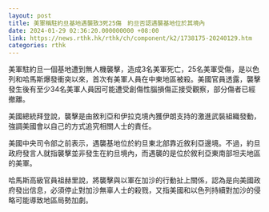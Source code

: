 ```yaml
---
layout: post
title: 美軍稱駐約旦基地遇襲致3死25傷　約旦否認遇襲基地位於其境內
date: 2024-01-29 02:36:20.000000000 +08:00
link: https://news.rthk.hk/rthk/ch/component/k2/1738175-20240129.htm
categories: rthk
---
```


美軍駐約旦一個基地遭到無人機襲擊，造成3名美軍死亡，25名美軍受傷，是以色列和哈馬斯爆發衝突以來，首次有美軍人員在中東地區被殺。美國官員透露，襲擊發生後有至少34名美軍人員因可能遭受創傷性腦損傷正接受觀察，部分傷者已經撤離。

美國總統拜登說，襲擊是由敘利亞和伊拉克境內獲伊朗支持的激進武裝組織發動，強調美國會以自己的方式追究相關人士的責任。

美國中央司令部之前表示，遇襲基地位於約旦東北部靠近敘利亞邊境。不過，約旦政府發言人就指襲擊並非發生在約旦境內，而遇襲的是位於敘利亞東南部坦夫地區的美軍。

哈馬斯高級官員祖赫里說，將襲擊與以軍在加沙的行動扯上關係，認為是向美國政府發出信息，必須停止對加沙無辜人士的殺戮，又指美國和以色列持續對加沙的侵略可能導致地區局勢加劇。
